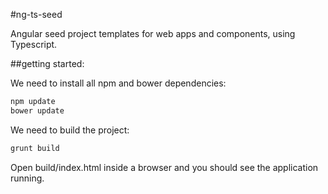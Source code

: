 #ng-ts-seed

Angular seed project templates for web apps and components, using Typescript.


##getting started:

We need to install all npm and bower dependencies:
```sh
npm update
bower update
```
 
We need to build the project:
```sh
grunt build
```

Open build/index.html inside a browser and you should see the application running.
